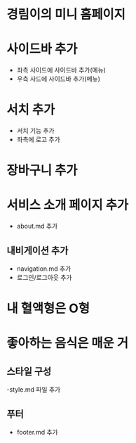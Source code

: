 # 경림이의 미니 홈페이지

# 사이드바 추가

- 좌측 사이드에 사이드바 추가(메뉴)
- 우측 사드에 사이드바 추가(메뉴)

# 서치 추가

- 서치 기능 추가
- 좌측에 로고 추가

# 장바구니 추가

# 서비스 소개 페이지 추가

- about.md 추가

## 내비게이션 추가

- navigation.md 추가
- 로그인/로그아웃 추가

# 내 혈액형은 O형

# 좋아하는 음식은 매운 거

## 스타일 구성

-style.md 파일 추가

## 푸터

- footer.md 추가
